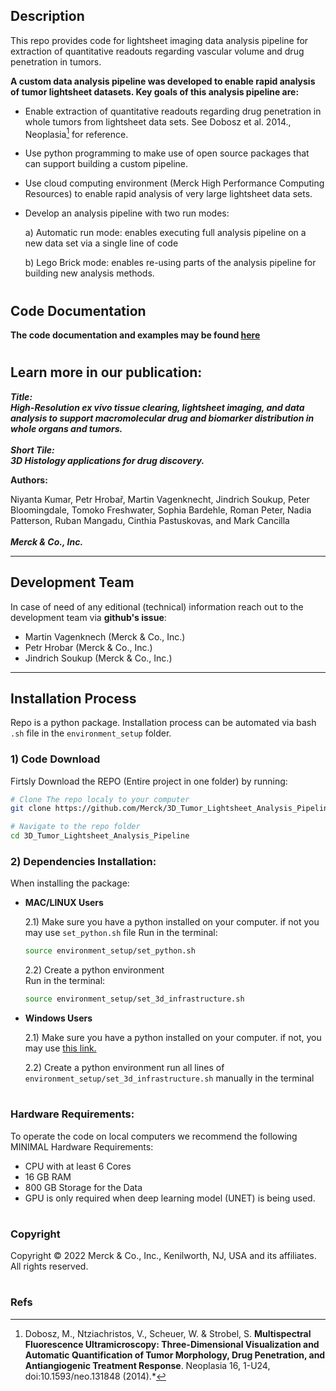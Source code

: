 ## Description

This repo provides code for lightsheet imaging data analysis pipeline for extraction of quantitative readouts regarding vascular volume and drug penetration in tumors.

**A custom data analysis pipeline was developed to enable rapid analysis of tumor lightsheet datasets. Key goals of this analysis pipeline are:**

* Enable extraction of quantitative readouts regarding drug penetration in whole tumors from lightsheet data sets. See Dobosz et al. 2014., Neoplasia[^1] for reference. 
* Use python programming to make use of open source packages that can support building a custom pipeline.
* Use cloud computing environment (Merck High Performance Computing Resources) to enable rapid analysis of very large lightsheet data sets. 
* Develop an analysis pipeline with two run modes:

    a) Automatic run mode: enables executing full analysis pipeline on a new data set via a single line of code

    b) Lego Brick mode: enables re-using parts of the analysis pipeline for building new analysis methods. 

# 
## Code Documentation 
**The code documentation and examples may be found [here](https://merck.github.io/3D_Tumor_Lightsheet_Analysis_Pipeline/)**


#

## Learn more in our publication:





***Title: <br />
High-Resolution ex vivo tissue clearing, lightsheet imaging, and data analysis to support macromolecular drug and biomarker distribution in whole organs and tumors. <br /> <br /> Short Tile:<br />
3D Histology applications for drug discovery.***


**Authors:<br />**

Niyanta Kumar, Petr Hrobař, Martin Vagenknecht, Jindrich Soukup, Peter Bloomingdale, Tomoko Freshwater, Sophia Bardehle, Roman Peter, Nadia Patterson, Ruban Mangadu, Cinthia Pastuskovas, and Mark Cancilla
<br /><br />***Merck & Co., Inc.***
***


## Development Team

In case of need of any editional (technical) information reach out to the development team via **github's issue**:

* Martin Vagenknech (Merck & Co., Inc.)
* Petr Hrobar (Merck & Co., Inc.)
* Jindrich Soukup (Merck & Co., Inc.)


***

## **Installation Process**

Repo is a python package. Installation process can be automated via bash `.sh` file in the `environment_setup` folder.


### 1) **Code Download**

Firtsly Download the REPO (Entire project in one folder) by running:
```bash
# Clone The repo localy to your computer
git clone https://github.com/Merck/3D_Tumor_Lightsheet_Analysis_Pipeline.git

# Navigate to the repo folder
cd 3D_Tumor_Lightsheet_Analysis_Pipeline
```

### 2) **Dependencies Installation**:

When installing the package:

* **MAC/LINUX Users**

    2.1) Make sure you have a python installed on your computer.
    if not you may use `set_python.sh` file
    Run in the terminal:
    ```bash
    source environment_setup/set_python.sh

    ```

    2.2) Create a python environment  
    Run in the terminal:
    ```bash
    source environment_setup/set_3d_infrastructure.sh
    ```

* **Windows Users**

    2.1) Make sure you have a python installed on your computer.
    if not, you may use [this link.](https://docs.conda.io/en/latest/miniconda.html)

    2.2) Create a python environment run all lines of `environment_setup/set_3d_infrastructure.sh` manually in the terminal

# 
### Hardware Requirements:
To operate the code on local computers we recommend the following MINIMAL Hardware Requirements:

* CPU with at least 6 Cores
* 16 GB RAM
* 800 GB Storage for the Data
* GPU is only required when deep learning model (UNET) is being used.



#
### **Copyright**
Copyright © 2022 Merck & Co., Inc., Kenilworth, NJ, USA and its affiliates. All rights reserved.


# 

### **Refs**
[^1]: Dobosz, M., Ntziachristos, V., Scheuer, W. & Strobel, S. **Multispectral Fluorescence Ultramicroscopy: Three-Dimensional Visualization and Automatic Quantification of Tumor Morphology, Drug Penetration, and Antiangiogenic Treatment Response**. Neoplasia 16, 1-U24, doi:10.1593/neo.131848 (2014).*


